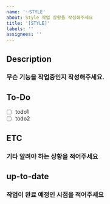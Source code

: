 ```yaml
---
name: '✨STYLE'
about: Style 작업 상황을 작성해주세요
title: '[STYLE]'
labels: ''
assignees: ''
---
```


## Description

### 무슨 기능을 작업중인지 작성해주세요.

## To-Do

-   [ ] todo1
-   [ ] todo2

## ETC

### 기타 알려야 하는 상황을 적어주세요

## up-to-date

### 작업이 완료 예정인 시점을 적어주세요
